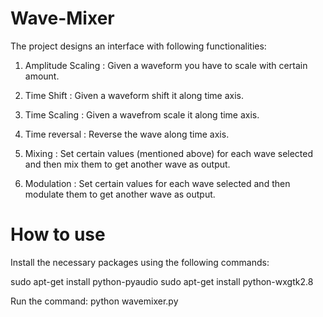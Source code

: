 Wave-Mixer
==========

The project designs an interface with following functionalities:

1. Amplitude Scaling : Given a wave­form you have to scale with certain amount.

2. Time Shift : Given a wave­form shift it along time axis.

3. Time Scaling : Given a wave­from scale it along time axis.

4. Time reversal : Reverse the wave along time axis.

5. Mixing : Set certain values (mentioned above) for each wave selected and then mix them to get another wave as output.

6. Modulation : Set certain values for each wave selected and then modulate them to get another wave as output.


How to use
==========

Install the necessary packages using the following commands:

sudo apt-get install python-pyaudio
sudo apt-get install python-wxgtk2.8

Run the command:
python wavemixer.py
